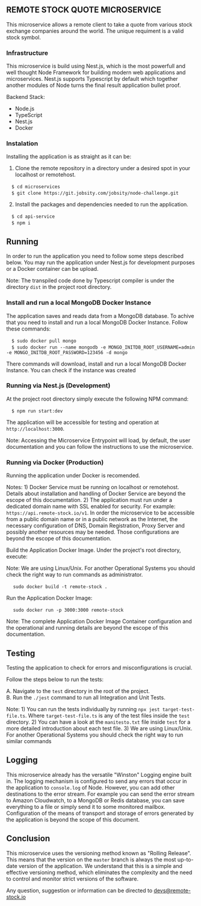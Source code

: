 ## REMOTE STOCK QUOTE MICROSERVICE

This microservice allows a remote client to take a quote from various stock exchange companies around the world. The unique requiment is a valid stock symbol.  

### Infrastructure

This microservice is build using Nest.js, which is the most powerfull 
and well thought Node Framework for building modern web applications and microservices. 
Nest.js supports Typescript by default which together another modules of Node turns the 
final result application bullet proof. 

Backend Stack:

* Node.js
* TypeScript
* Nest.js 
* Docker

### Instalation

Installing the application is as straight as it can be:

1) Clone the remote repository in a directory under a desired spot in your localhost or remotehost.

&emsp;`$ cd microservices` <br>
&emsp;`$ git clone https://git.jobsity.com/jobsity/node-challenge.git` <br>

2) Install the packages and dependencies needed to run the application.

&emsp;`$ cd api-service` <br>
&emsp;`$ npm i` <br>


## Running

In order to run the application you need to follow some steps described below. You may run the application under Nest.js for development purposes or a Docker container can be upload.

Note: The transpiled code done by Typescript compiler is under the directory `dist` in the project root directory.

### Install and run a local MongoDB Docker Instance

The application saves and reads data from a MongoDB database. To achive that you need to install and run a local MongoDB Docker Instance. Follow these commands:

&emsp;`$ sudo docker pull mongo` <br>
&emsp;`$ sudo docker run --name mongodb -e MONGO_INITDB_ROOT_USERNAME=admin -e MONGO_INITDB_ROOT_PASSWORD=123456 -d mongo` <br>

There commands will download, install and run a local MongoDB Docker Instance. You can check if the instance was created 

### Running via Nest.js (Development)

At the project root directory simply execute the following NPM command:

&emsp;`$ npm run start:dev` <br>

The application will be accessible for testing and operation at `http://localhost:3000`.

Note: Accessing the Microservice Entrypoint will load, by default, the user documentation and you can  follow the instructions to use the microservice.

### Running via Docker (Production)

Running the application under Docker is recomended.

Notes: 1) Docker Service must be running on localhost or remotehost. Details about installation and handling of Docker Service are beyond the escope of this documentation. 2) The application must run under a dedicated domain name with SSL enabled for security. For example: `https://api.remote-stock.io/v1`. In order the microservice to be accessible from a public domain name or in a public network as the Internet, the necessary configuration of DNS, Domain Registration, Proxy Server and possibly another resources may be needed. Those configurations are beyond the escope of this documentation.

Build the Application Docker Image. Under the project's root directory, execute:

Note: We are using Linux/Unix. For another Operational Systems you should check the right way to run commands as administrator.

&emsp; `sudo docker build -t remote-stock .`

Run the Application Docker Image:

&emsp; `sudo docker run -p 3000:3000 remote-stock`

Note: The complete Application Docker Image Container configuration and the operational and running details are beyond the escope of this documentation.

## Testing

Testing the application to check for errors and misconfigurations is crucial.

Follow the steps below to run the tests:

A. Navigate to the `test` directory in the root of the project. <br>
B. Run the `./jest` command to run all Integration and Unit Tests.

Note: 1) You can run the tests individually by running `npx jest target-test-file.ts`. Where `target-test-file.ts` is any of the test files inside the `test` directory. 2) You can have a look at the `manitesto.txt` file inside `test` for a more detailed introduction about each test file. 3) We are using Linux/Unix. For another Operational Systems you should check the right way to run similar commands

## Logging

This microservice already has the versatile "Winston" Logging engine built in. The logging mechanism is configured to send any errors that occur in the application to `console.log` of Node. However, you can add other destinations to the error stream. For example you can send the error stream to Amazon Cloudwatch, to a MongoDB or Redis database, you can save everything to a file or simply send it to some monitored mailbox. Configuration of the means of transport and storage of errors generated by the application is beyond the scope of this document.

## Conclusion

This microservice uses the versioning method known as "Rolling Release". This means that the version on the `master` branch is always the most up-to-date version of the application. We understand that this is a simple and effective versioning method, which eliminates the complexity and the need to control and monitor strict versions of the software.

Any question, suggestion or information can be directed to devs@remote-stock.io

